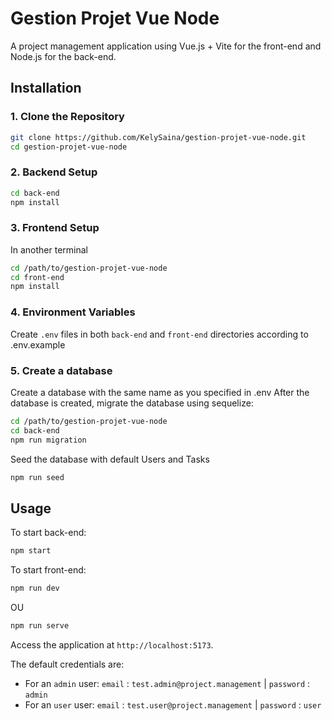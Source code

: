 # Gestion Projet Vue Node

A project management application using Vue.js + Vite for the front-end and Node.js for the back-end.

## Installation

### 1. Clone the Repository
```bash
git clone https://github.com/KelySaina/gestion-projet-vue-node.git
cd gestion-projet-vue-node
```

### 2. Backend Setup
```bash
cd back-end
npm install
```

### 3. Frontend Setup
In another terminal
```bash
cd /path/to/gestion-projet-vue-node
cd front-end
npm install
```

### 4. Environment Variables
Create `.env` files in both `back-end` and `front-end` directories according to .env.example

### 5. Create a database
Create a database with the same name as you specified in .env
After the database is created, migrate the database using sequelize:
```bash
cd /path/to/gestion-projet-vue-node
cd back-end
npm run migration
```

Seed the database with default Users and Tasks
```bash
npm run seed
```
## Usage

To start back-end:
```bash
npm start
```

To start front-end:
```bash
npm run dev
```
OU
```bash
npm run serve
```

Access the application at `http://localhost:5173`.

The default credentials are:
- For an `admin` user: `email` : `test.admin@project.management` | `password` : `admin`
- For an `user` user: `email` : `test.user@project.management` | `password` : `user`